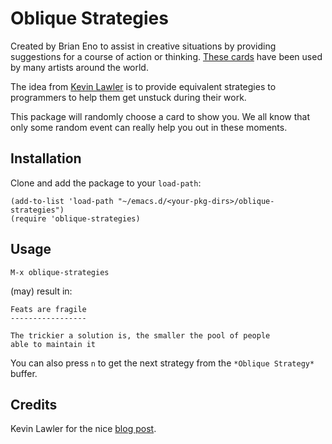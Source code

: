 # Oblique Strategies

Created by Brian Eno to assist in creative situations by providing
suggestions for a course of action or thinking. [These
cards](https://www.enoshop.co.uk/product/oblique-strategies.html) have
been used by many artists around the world.

The idea from [Kevin Lawler](https://kevinlawler.com/prompts) is to
provide equivalent strategies to programmers to help them get unstuck
during their work.

This package will randomly choose a card to show you. We all know that
only some random event can really help you out in these moments.

## Installation

Clone and add the package to your `load-path`:

``` emacs-lisp
(add-to-list 'load-path "~/emacs.d/<your-pkg-dirs>/oblique-strategies")
(require 'oblique-strategies)
```

## Usage

``` emacs-lisp
M-x oblique-strategies
```

(may) result in:

``` emacs-lisp
Feats are fragile
-----------------

The trickier a solution is, the smaller the pool of people
able to maintain it
```

You can also press `n` to get the next strategy from the `*Oblique
Strategy*` buffer.

## Credits

Kevin Lawler for the nice [blog post](https://kevinlawler.com/prompts).




